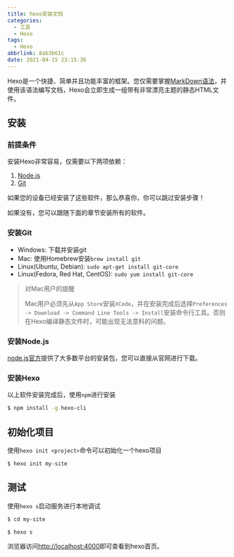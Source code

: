 ```yaml
---
title: hexo安装文档
categories:
  - 工具
  - Hexo
tags:
  - Hexo
abbrlink: 8ab3b61c
date: 2021-04-15 23:15:36
---
```

Hexo是一个快捷、简单并且功能丰富的框架。您仅需要掌握[MarkDown语法](https://daringfireball.net/projects/markdown/)，并使用该语法编写文档，Hexo会立即生成一组带有非常漂亮主题的静态HTML文件。

<!-- more -->

## 安装

### 前提条件

安装Hexo非常容易，仅需要以下两项依赖：

1. [Node.js](https://nodejs.org/en/)
2. [Git](http://git-scm.com/)

如果您的设备已经安装了这些软件，那么恭喜你，你可以跳过安装步骤！

如果没有，您可以跟随下面的章节安装所有的软件。

### 安装Git

* Windows: 下载并安装git
* Mac: 使用Homebrew安装`brew install git`
* Linux(Ubuntu, Debian): `sudo apt-get install git-core`
* Linux(Fedora, Red Hat, CentOS): `sudo yum install git-core`

> 对Mac用户的提醒
> 
> Mac用户必须先从`App Store`安装`XCode`，并在安装完成后选择`Preferences -> Download -> Command Line Tools -> Install`安装命令行工具。否则在Hexo编译静态文件时，可能出现无法意料的问题。

### 安装Node.js

[node.js官方](https://nodejs.org/en/download/)提供了大多数平台的安装包，您可以直接从官网进行下载。

### 安装Hexo

以上软件安装完成后，使用`npm`进行安装

``` bash
$ npm install -g hexo-cli
```

## 初始化项目

使用`hexo init <project>`命令可以初始化一个hexo项目

``` bash
$ hexo init my-site
```

## 测试

使用`hexo s`启动服务进行本地调试

``` bash
$ cd my-site

$ hexo s
```
浏览器访问[http://localhost:4000](http://localhost:4000)即可查看到hexo首页。